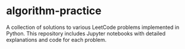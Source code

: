 # algorithm-practice
A collection of solutions to various LeetCode problems implemented in Python. This repository includes Jupyter notebooks with detailed explanations and code for each problem.
